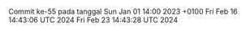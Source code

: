 Commit ke-55 pada tanggal Sun Jan 01 14:00 2023 +0100
Fri Feb 16 14:43:06 UTC 2024
Fri Feb 23 14:43:28 UTC 2024
